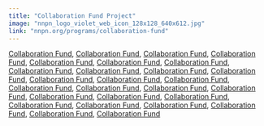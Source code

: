 ```yaml
---
title: "Collaboration Fund Project"
image: "nnpn_logo_violet_web_icon_128x128_640x612.jpg"
link: "nnpn.org/programs/collaboration-fund"
---
```


[Collaboration Fund](/programs/collaboration-fund), [Collaboration Fund](/programs/collaboration-fund), [Collaboration Fund](/programs/collaboration-fund), [Collaboration Fund](/programs/collaboration-fund), [Collaboration Fund](/programs/collaboration-fund), [Collaboration Fund](/programs/collaboration-fund), [Collaboration Fund](/programs/collaboration-fund), [Collaboration Fund](/programs/collaboration-fund), [Collaboration Fund](/programs/collaboration-fund), [Collaboration Fund](/programs/collaboration-fund), [Collaboration Fund](/programs/collaboration-fund), [Collaboration Fund](/programs/collaboration-fund), [Collaboration Fund](/programs/collaboration-fund), [Collaboration Fund](/programs/collaboration-fund), [Collaboration Fund](/programs/collaboration-fund), [Collaboration Fund](/programs/collaboration-fund), [Collaboration Fund](/programs/collaboration-fund), [Collaboration Fund](/programs/collaboration-fund), [Collaboration Fund](/programs/collaboration-fund), [Collaboration Fund](/programs/collaboration-fund), [Collaboration Fund](/programs/collaboration-fund), [Collaboration Fund](/programs/collaboration-fund), [Collaboration Fund](/programs/collaboration-fund), [Collaboration Fund](/programs/collaboration-fund), [Collaboration Fund](/programs/collaboration-fund), [Collaboration Fund](/programs/collaboration-fund), [Collaboration Fund](/programs/collaboration-fund)